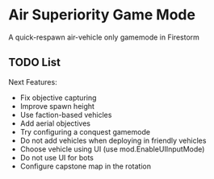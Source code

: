 # Air Superiority Game Mode

A quick-respawn air-vehicle only gamemode in Firestorm

## TODO List

Next Features:

- Fix objective capturing
- Improve spawn height
- Use faction-based vehicles
- Add aerial objectives
- Try configuring a conquest gamemode
- Do not add vehicles when deploying in friendly vehicles
- Choose vehicle using UI (use mod.EnableUIInputMode)
- Do not use UI for bots
- Configure capstone map in the rotation
